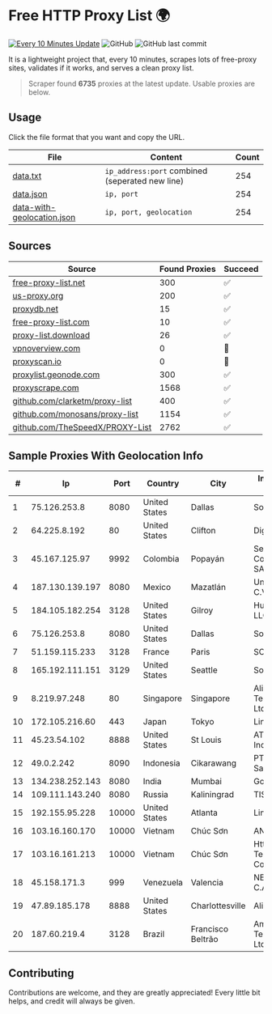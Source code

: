 
# Free HTTP Proxy List 🌍

[![Every 10 Minutes Update](https://github.com/mertguvencli/http-proxy-list/actions/workflows/main.yml/badge.svg?branch=main)](https://github.com/mertguvencli/http-proxy-list/actions/workflows/main.yml)
![GitHub](https://img.shields.io/github/license/mertguvencli/http-proxy-list)
![GitHub last commit](https://img.shields.io/github/last-commit/mertguvencli/http-proxy-list)

It is a lightweight project that, every 10 minutes, scrapes lots of free-proxy sites, validates if it works, and serves a clean proxy list.


> Scraper found **6735** proxies at the latest update. Usable proxies are below.

## Usage

Click the file format that you want and copy the URL.


|File|Content|Count|
|----|-------|-----|
|[data.txt](https://raw.githubusercontent.com/mertguvencli/http-proxy-list/main/proxy-list/data.txt)|`ip_address:port` combined (seperated new line)|254|
|[data.json](https://raw.githubusercontent.com/mertguvencli/http-proxy-list/main/proxy-list/data.json)|`ip, port`|254|
|[data-with-geolocation.json](https://raw.githubusercontent.com/mertguvencli/http-proxy-list/main/proxy-list/data-with-geolocation.json)|`ip, port, geolocation`|254|

## Sources

|Source|Found Proxies|Succeed|
|------|-------------|-------|
|[free-proxy-list.net](https://free-proxy-list.net)|300|✅|
|[us-proxy.org](https://www.us-proxy.org)|200|✅|
|[proxydb.net](http://proxydb.net)|15|✅|
|[free-proxy-list.com](https://free-proxy-list.com/?page=&port=&type%5B%5D=http&type%5B%5D=https&up_time=0&search=Search)|10|✅|
|[proxy-list.download](https://www.proxy-list.download/HTTP)|26|✅|
|[vpnoverview.com](https://vpnoverview.com/privacy/anonymous-browsing/free-proxy-servers)|0|🚫|
|[proxyscan.io](https://www.proxyscan.io)|0|🚫|
|[proxylist.geonode.com](https://proxylist.geonode.com/api/proxy-list?limit=300&page=1&sort_by=lastChecked&sort_type=desc&protocols=http,https)|300|✅|
|[proxyscrape.com](https://api.proxyscrape.com/v2/?request=displayproxies&protocol=http&timeout=10000&country=all&ssl=all&anonymity=all)|1568|✅|
|[github.com/clarketm/proxy-list](https://raw.githubusercontent.com/clarketm/proxy-list/master/proxy-list-raw.txt)|400|✅|
|[github.com/monosans/proxy-list](https://raw.githubusercontent.com/monosans/proxy-list/main/proxies/http.txt)|1154|✅|
|[github.com/TheSpeedX/PROXY-List](https://raw.githubusercontent.com/TheSpeedX/PROXY-List/master/http.txt)|2762|✅|


## Sample Proxies With Geolocation Info

|#|Ip|Port|Country|City|Internet Service Provider|
|-|--|----|-------|----|-------------------------|
|1|75.126.253.8|8080|United States|Dallas|SoftLayer|
|2|64.225.8.192|80|United States|Clifton|DigitalOcean, LLC|
|3|45.167.125.97|9992|Colombia|Popayán|Sepcom Comunicaciones SAS|
|4|187.130.139.197|8080|Mexico|Mazatlán|Uninet S.A. de C.V.|
|5|184.105.182.254|3128|United States|Gilroy|Hurricane Electric LLC|
|6|75.126.253.8|8080|United States|Dallas|SoftLayer|
|7|51.159.115.233|3128|France|Paris|SCALEWAY|
|8|165.192.111.151|3129|United States|Seattle|SoftLayer|
|9|8.219.97.248|80|Singapore|Singapore|Alibaba (US) Technology Co., Ltd.|
|10|172.105.216.60|443|Japan|Tokyo|Linode, LLC|
|11|45.23.54.102|8888|United States|St Louis|AT&T Services, Inc.|
|12|49.0.2.242|8090|Indonesia|Cikarawang|PT Usaha Adi Sanggoro|
|13|134.238.252.143|8080|India|Mumbai|Google LLC|
|14|109.111.143.240|8080|Russia|Kaliningrad|TIS Dialog LLC|
|15|192.155.95.228|10000|United States|Atlanta|Linode, LLC|
|16|103.16.160.170|10000|Vietnam|Chúc Sơn|ANH|
|17|103.16.161.213|10000|Vietnam|Chúc Sơn|Httvserver Technology Company Limited|
|18|45.158.171.3|999|Venezuela|Valencia|NETCOM PLUS, C.A|
|19|47.89.185.178|8888|United States|Charlottesville|Alibaba.com LLC|
|20|187.60.219.4|3128|Brazil|Francisco Beltrão|Ampernet Telecomunicações Ltda|



## Contributing

Contributions are welcome, and they are greatly appreciated! Every
little bit helps, and credit will always be given.

